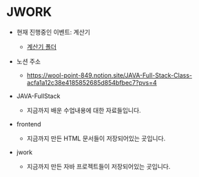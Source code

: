 # JWORK

- 현재 진행중인 이벤트: 계산기
	- [계산기 폴더](./frontend/practice/calculator/)

- 노션 주소
	- https://wool-point-849.notion.site/JAVA-Full-Stack-Class-acfa1a12c38e4185852685d854bfbec7?pvs=4

- JAVA-FullStack
	- 지금까지 배운 수업내용에 대한 자료들입니다.
- frontend
	- 지금까지 만든 HTML 문서들이 저장되어있는 곳입니다.
- jwork
	- 지금까지 만든 자바 프로젝트들이 저장되어있는 곳입니다.